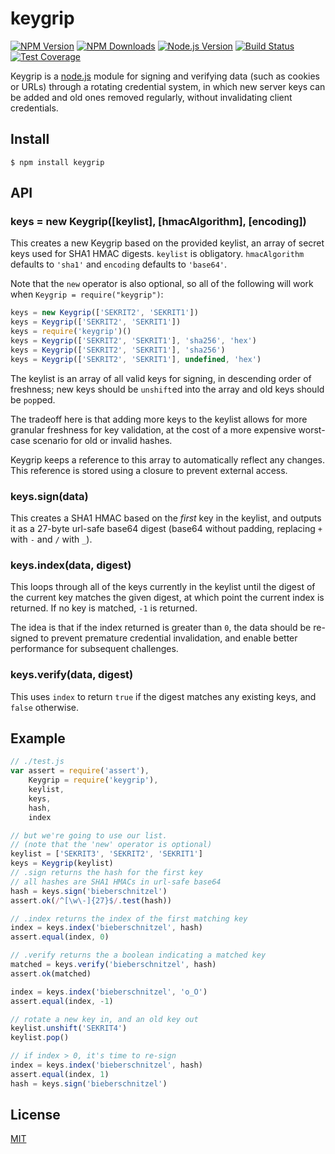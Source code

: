 # keygrip

[![NPM Version][npm-image]][npm-url]
[![NPM Downloads][downloads-image]][downloads-url]
[![Node.js Version][node-version-image]][node-version-url]
[![Build Status][travis-image]][travis-url]
[![Test Coverage][coveralls-image]][coveralls-url]

Keygrip is a [node.js](http://nodejs.org/) module for signing and verifying data (such as cookies or URLs) through a rotating credential system, in which new server keys can be added and old ones removed regularly, without invalidating client credentials.

## Install

    $ npm install keygrip

## API

### keys = new Keygrip([keylist], [hmacAlgorithm], [encoding])

This creates a new Keygrip based on the provided keylist, an array of secret keys used for SHA1 HMAC digests. `keylist` is obligatory. `hmacAlgorithm` defaults to `'sha1'` and `encoding` defaults to `'base64'`.

Note that the `new` operator is also optional, so all of the following will work when `Keygrip = require("keygrip")`:

```javascript
keys = new Keygrip(['SEKRIT2', 'SEKRIT1'])
keys = Keygrip(['SEKRIT2', 'SEKRIT1'])
keys = require('keygrip')()
keys = Keygrip(['SEKRIT2', 'SEKRIT1'], 'sha256', 'hex')
keys = Keygrip(['SEKRIT2', 'SEKRIT1'], 'sha256')
keys = Keygrip(['SEKRIT2', 'SEKRIT1'], undefined, 'hex')
```

The keylist is an array of all valid keys for signing, in descending order of freshness; new keys should be `unshift`ed into the array and old keys should be `pop`ped.

The tradeoff here is that adding more keys to the keylist allows for more granular freshness for key validation, at the cost of a more expensive worst-case scenario for old or invalid hashes.

Keygrip keeps a reference to this array to automatically reflect any changes. This reference is stored using a closure to prevent external access.

### keys.sign(data)

This creates a SHA1 HMAC based on the _first_ key in the keylist, and outputs it as a 27-byte url-safe base64 digest (base64 without padding, replacing `+` with `-` and `/` with `_`).

### keys.index(data, digest)

This loops through all of the keys currently in the keylist until the digest of the current key matches the given digest, at which point the current index is returned. If no key is matched, `-1` is returned.

The idea is that if the index returned is greater than `0`, the data should be re-signed to prevent premature credential invalidation, and enable better performance for subsequent challenges.

### keys.verify(data, digest)

This uses `index` to return `true` if the digest matches any existing keys, and `false` otherwise.

## Example

```javascript
// ./test.js
var assert = require('assert'),
	Keygrip = require('keygrip'),
	keylist,
	keys,
	hash,
	index

// but we're going to use our list.
// (note that the 'new' operator is optional)
keylist = ['SEKRIT3', 'SEKRIT2', 'SEKRIT1']
keys = Keygrip(keylist)
// .sign returns the hash for the first key
// all hashes are SHA1 HMACs in url-safe base64
hash = keys.sign('bieberschnitzel')
assert.ok(/^[\w\-]{27}$/.test(hash))

// .index returns the index of the first matching key
index = keys.index('bieberschnitzel', hash)
assert.equal(index, 0)

// .verify returns the a boolean indicating a matched key
matched = keys.verify('bieberschnitzel', hash)
assert.ok(matched)

index = keys.index('bieberschnitzel', 'o_O')
assert.equal(index, -1)

// rotate a new key in, and an old key out
keylist.unshift('SEKRIT4')
keylist.pop()

// if index > 0, it's time to re-sign
index = keys.index('bieberschnitzel', hash)
assert.equal(index, 1)
hash = keys.sign('bieberschnitzel')
```

## License

[MIT](LICENSE)

[npm-image]: https://img.shields.io/npm/v/keygrip.svg
[npm-url]: https://npmjs.org/package/keygrip
[travis-image]: https://img.shields.io/travis/crypto-utils/keygrip/master.svg
[travis-url]: https://travis-ci.org/crypto-utils/keygrip
[coveralls-image]: https://img.shields.io/coveralls/crypto-utils/keygrip/master.svg
[coveralls-url]: https://coveralls.io/r/crypto-utils/keygrip
[downloads-image]: https://img.shields.io/npm/dm/keygrip.svg
[downloads-url]: https://npmjs.org/package/keygrip
[node-version-image]: https://img.shields.io/node/v/keygrip.svg
[node-version-url]: https://nodejs.org/en/download/
